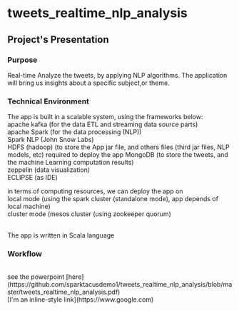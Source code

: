 # tweets_realtime_nlp_analysis

## Project's Presentation

### Purpose <br>
Real-time Analyze the tweets, by applying NLP algorithms. The application will bring us insights about a specific subject,or theme.
<br>

### Technical Environment <br>
The app is built in a scalable system, using the frameworks below: <br>
apache kafka (for the data ETL and streaming data source parts) <br>
apache Spark (for the data processing (NLP)) <br>
Spark NLP (John Snow Labs) <br>
HDFS (hadoop) (to store the App jar file, and others files (third jar files, NLP models, etc) required to deploy the app
MongoDB (to store the tweets, and the machine Learning computation results) <br>
zeppelin (data visualization) <br>
ECLIPSE (as IDE)

in terms of computing resources, we can deploy the app on  <br>
local mode (using the spark cluster (standalone mode), app depends of local machine) <br>
cluster mode (mesos cluster (using zookeeper quorum) <br>

<br>
The app is written in Scala language

### Workflow
<br>
see the powerpoint [here](https://github.com/sparktacusdemo1/tweets_realtime_nlp_analysis/blob/master/tweets_realtime_nlp_analysis.pdf)
<br>
[I'm an inline-style link](https://www.google.com)
<br>


